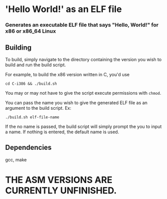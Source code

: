 # 'Hello World!' as an ELF file
### Generates an executable ELF file that says "Hello, World!" for x86 or x86_64 Linux

## Building

To build, simply navigate to the directory containing the version you wish to build and run the build script.

For example, to build the x86 version written in C, you'd use

```cd C-i386 && ./build.sh```

You may or may not have to give the script execute permissions with `chmod`.

You can pass the name you wish to give the generated ELF file as an argument to the build script. Ex:

```./build.sh elf-file-name```

If the no name is passed, the build script will simply prompt the you to input a name. If nothing is entered, the default name is used.


## Dependencies
gcc, make

# THE ASM VERSIONS ARE CURRENTLY UNFINISHED. 